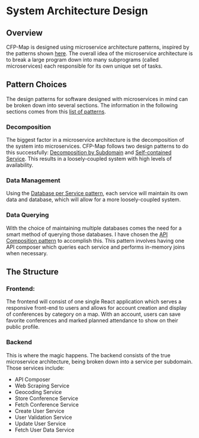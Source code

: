 # System Architecture Design
## Overview
CFP-Map is designed using microservice architecture patterns, inspired by the patterns shown [here](https://microservices.io). The overall idea of the microservice architecture is to break a large program down into many subprograms (called microservices) each responsible for its own unique set of tasks.
## Pattern Choices
The design patterns for software designed with microservices in mind can be broken down into several sections. The information in the following sections comes from this [list of patterns](https://microservices.io/patterns/index.html).
### Decomposition
The biggest factor in a microservice architecture is the decomposition of the system into microservices. CFP-Map follows two design patterns to do this successfully: [Decomposition by Subdomain](https://microservices.io/patterns/decomposition/decompose-by-subdomain.html) and [Self-contained Service](https://microservices.io/patterns/decomposition/self-contained-service.html). This results in a loosely-coupled system with high levels of availability.
### Data Management
Using the [Database per Service pattern](https://microservices.io/patterns/data/database-per-service.html), each service will maintain its own data and database, which will allow for a more loosely-coupled system.
### Data Querying
With the choice of maintaining multiple databases comes the need for a smart method of querying those databases. I have chosen the [API Composition pattern](https://microservices.io/patterns/data/api-composition.html) to accomplish this. This pattern involves having one API composer which queries each service and performs in-memory joins when necessary.  
## The Structure
### Frontend:
The frontend will consist of one single React application which serves a responsive front-end to users and allows for account creation and display of conferences by category on a map. With an account, users can save favorite conferences and marked planned attendance to show on their public profile.

### Backend
This is where the magic happens. The backend consists of the true microservice architecture, being broken down into a service per subdomain. Those services include:
- API Composer
- Web Scraping Service
- Geocoding Service
- Store Conference Service
- Fetch Conference Service
- Create User Service
- User Validation Service
- Update User Service
- Fetch User Data Service
